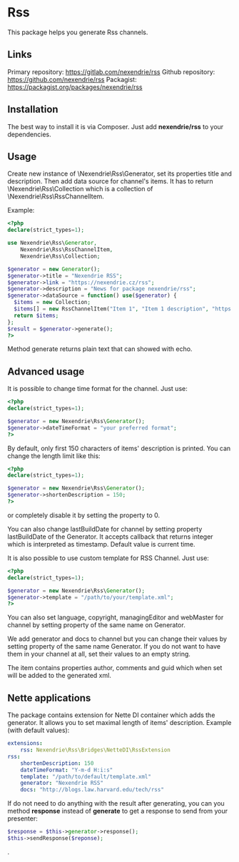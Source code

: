 Rss
===

This package helps you generate Rss channels.

Links
-----

Primary repository: https://gitlab.com/nexendrie/rss
Github repository: https://github.com/nexendrie/rss
Packagist: https://packagist.org/packages/nexendrie/rss

Installation
------------
The best way to install it is via Composer. Just add **nexendrie/rss** to your dependencies.

Usage
-----

Create new instance of \Nexendrie\Rss\Generator, set its properties title and description. Then add data source for channel's items. It has to return \Nexendrie\Rss\Collection which is a collection of \Nexendrie\Rss\RssChannelItem.

Example:

```php
<?php
declare(strict_types=1);

use Nexendrie\Rss\Generator,
    Nexendrie\Rss\RssChannelItem,
    Nexendrie\Rss\Collection;

$generator = new Generator();
$generator->title = "Nexendrie RSS";
$generator->link = "https://nexendrie.cz/rss";
$generator->description = "News for package nexendrie/rss";
$generator->dataSource = function() use($generator) {
  $items = new Collection;
  $items[] = new RssChannelItem("Item 1", "Item 1 description", "https://nexendrie.cz/item1", time());
  return $items;
};
$result = $generator->generate();
?>
```

Method generate returns plain text that can showed with echo.

Advanced usage
--------------

It is possible to change time format for the channel. Just use:

```php
<?php
declare(strict_types=1);

$generator = new Nexendrie\Rss\Generator();
$generator->dateTimeFormat = "your preferred format";
?>
```

By default, only first 150 characters of items' description is printed. You can change the length limit like this:

```php
<?php
declare(strict_types=1);

$generator = new Nexendrie\Rss\Generator();
$generator->shortenDescription = 150;
?>
```

or completely disable it by setting the property to 0.

You can also change lastBuildDate for channel by setting property lastBuildDate of the Generator. It accepts callback that returns integer which is interpreted as timestamp. Default value is current time.

It is also possible to use custom template for RSS Channel. Just use:

```php
<?php
declare(strict_types=1);

$generator = new Nexendrie\Rss\Generator();
$generator->template = "/path/to/your/template.xml";
?>
```

You can also set language, copyright, managingEditor and webMaster for channel by setting property of the same name on Generator.

We add generator and docs to channel but you can change their values by setting property of the same name Generator. If you do not want to have them in your channel at all, set their values to an empty string.

The item contains properties author, comments and guid which when set will be added to the generated xml.

Nette applications
------------------

The package contains extension for Nette DI container which adds the generator. It allows you to set maximal length of items' description. Example (with default values):

```yaml
extensions:
    rss: Nexendrie\Rss\Bridges\NetteDI\RssExtension
rss:
    shortenDescription: 150
    dateTimeFormat: "Y-m-d H:i:s"
    template: "/path/to/default/template.xml"
    generator: "Nexendrie RSS"
    docs: "http://blogs.law.harvard.edu/tech/rss"
```

If do not need to do anything with the result after generating, you can you method **response** instead of **generate** to get a response to send from your presenter:

```php
$response = $this->generator->response();
$this->sendResponse($reponse);
```

.
